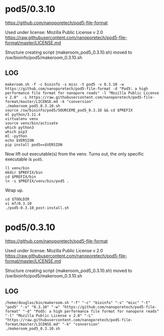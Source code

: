 pod5/0.3.10
==========

<https://github.com/nanoporetech/pod5-file-format>

Used under license:
Mozilla Public License v 2.0
<https://raw.githubusercontent.com/nanoporetech/pod5-file-format/master/LICENSE.md>

Structure creating script (makeroom_pod5_0.3.10.sh) moved to /sw/bioinfo/pod5/makeroom_0.3.10.sh

LOG
---

    makeroom.sh -f -c bioinfo -s misc -t pod5 -v 0.3.10 -w https://github.com/nanoporetech/pod5-file-format -d "Pod5: a high performance file format for nanopore reads" -l "Mozilla Public License v 2.0"  -L https://raw.githubusercontent.com/nanoporetech/pod5-file-format/master/LICENSE.md -k "conversion"
    ./makeroom_pod5_0.3.10.sh 
    source /sw/bioinfo/pod5/SOURCEME_pod5_0.3.10 && cd $PREFIX
    ml python/3.11.4
    virtualenv venv
    source venv/bin/activate
    which python3
    which pip3
    ml -python
    echo $VERSION
    pip install pod5==$VERSION

Now lift out executable(s) from the venv. Turns out, the only specific executable is `pod5`.

    ll venv/bin
    mkdir $PREFIX/bin
    cd $PREFIX/bin
    ln -s $PREFIX/venv/bin/pod5 .

Wrap up.

    cd $TOOLDIR
    vi mf/0.3.10
    ./pod5-0.3.10_post-install.sh
pod5/0.3.10
========================

<https://github.com/nanoporetech/pod5-file-format>

Used under license:
Mozilla Public License v 2.0
<https://raw.githubusercontent.com/nanoporetech/pod5-file-format/master/LICENSE.md>

Structure creating script (makeroom_pod5_0.3.10.sh) moved to /sw/bioinfo/pod5/makeroom_0.3.10.sh

LOG
---

    /home/douglas/bin/makeroom.sh "-f" "-c" "bioinfo" "-s" "misc" "-t" "pod5" "-v" "0.3.10" "-w" "https://github.com/nanoporetech/pod5-file-format" "-d" "Pod5: a high performance file format for nanopore reads" "-l" "Mozilla Public License v 2.0" "-L" "https://raw.githubusercontent.com/nanoporetech/pod5-file-format/master/LICENSE.md" "-k" "conversion"
    ./makeroom_pod5_0.3.10.sh
